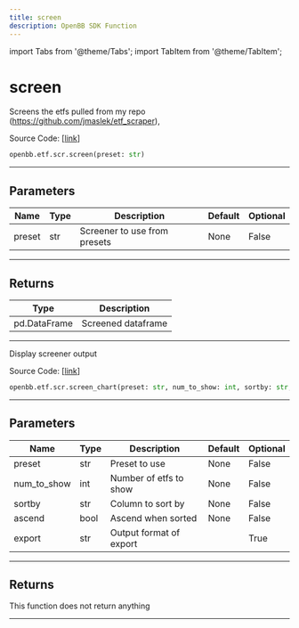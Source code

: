 ```yaml
---
title: screen
description: OpenBB SDK Function
---
```


import Tabs from '@theme/Tabs';
import TabItem from '@theme/TabItem';

# screen

<Tabs>
<TabItem value="model" label="Model" default>

Screens the etfs pulled from my repo (https://github.com/jmaslek/etf_scraper),

Source Code: [[link](https://github.com/OpenBB-finance/OpenBBTerminal/tree/main/openbb_terminal/etf/screener/screener_model.py#L43)]

```python
openbb.etf.scr.screen(preset: str)
```

---

## Parameters

| Name | Type | Description | Default | Optional |
| ---- | ---- | ----------- | ------- | -------- |
| preset | str | Screener to use from presets | None | False |


---

## Returns

| Type | Description |
| ---- | ----------- |
| pd.DataFrame | Screened dataframe |
---



</TabItem>
<TabItem value="view" label="Chart">

Display screener output

Source Code: [[link](https://github.com/OpenBB-finance/OpenBBTerminal/tree/main/openbb_terminal/etf/screener/screener_view.py#L18)]

```python
openbb.etf.scr.screen_chart(preset: str, num_to_show: int, sortby: str, ascend: bool, export: str = "")
```

---

## Parameters

| Name | Type | Description | Default | Optional |
| ---- | ---- | ----------- | ------- | -------- |
| preset | str | Preset to use | None | False |
| num_to_show | int | Number of etfs to show | None | False |
| sortby | str | Column to sort by | None | False |
| ascend | bool | Ascend when sorted | None | False |
| export | str | Output format of export |  | True |


---

## Returns

This function does not return anything

---



</TabItem>
</Tabs>